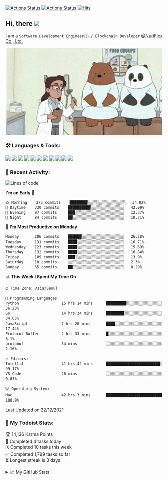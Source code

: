 
[![Actions Status](https://github.com/ddok2/ddok2/workflows/Todoist%20Readme/badge.svg)](https://github.com/ddok2/ddok2/actions)
[![Actions Status](https://github.com/ddok2/ddok2/workflows/wakatime-stats/badge.svg)](https://github.com/ddok2/ddok2/actions)
[![Hits](https://hits.seeyoufarm.com/api/count/incr/badge.svg?url=https%3A%2F%2Fgithub.com%2Fddok2&count_bg=%23FF9595&title_bg=%23555555&icon=github.svg&icon_color=%23FFFFFF&title=hits&edge_flat=false)](https://hits.seeyoufarm.com)

<!-- ![visitors](https://visitor-badge.laobi.icu/badge?page_id=ddok2.ddok2) -->
## Hi, there <img src="https://raw.githubusercontent.com/MartinHeinz/MartinHeinz/master/wave.gif" width="25px">

I am a `Software Development Engineer🧑‍💻 / Blockchain Developer` [@NuriFlex Co., Ltd.](https://nuriflex.com)


<p align="center">
<img align="center" alt="GIF" src="img/debugging.gif" />
</p>


### 🛠 Languages & Tools:
<p>
    <img src="https://img.shields.io/badge/go-%2300ADD8.svg?&style=for-the-badge&logo=go&logoColor=white"/>
    <img src="https://img.shields.io/badge/node.js%20-%2343853D.svg?&style=for-the-badge&logo=node.js&logoColor=white"/>
    <img src="https://img.shields.io/badge/javascript%20-%23323330.svg?&style=for-the-badge&logo=javascript&logoColor=%23F7DF1E"/>
    <img src="https://img.shields.io/badge/typescript%20-%23007ACC.svg?&style=for-the-badge&logo=typescript&logoColor=white"/>
    <img src="https://img.shields.io/badge/python%20-%2314354C.svg?&style=for-the-badge&logo=python&logoColor=white"/>
    <img src="https://img.shields.io/badge/react%20-%2320232a.svg?&style=for-the-badge&logo=react&logoColor=%2361DAFB"/>
    <img src="https://img.shields.io/badge/AWS%20-%23FF9900.svg?&style=for-the-badge&logo=amazon-aws&logoColor=white"/>
    <img src="https://img.shields.io/badge/Google%20Cloud%20-%234285F4.svg?&style=for-the-badge&logo=google-cloud&logoColor=white"/>
    <img src="https://img.shields.io/badge/docker%20-%230db7ed.svg?&style=for-the-badge&logo=docker&logoColor=white"/>
    <img src="https://img.shields.io/badge/kubernetes%20-%23326ce5.svg?&style=for-the-badge&logo=kubernetes&logoColor=white"/>
    <img src="https://img.shields.io/badge/ansible%20-%231A1918.svg?&style=for-the-badge&logo=ansible&logoColor=white"/>
</p>

### 🌈 Recent Activity:
<!--START_SECTION:waka-->
![Lines of code](https://img.shields.io/badge/From%20Hello%20World%20I%27ve%20Written-274%20Thousand%20lines%20of%20code-blue)

**I'm an Early 🐤** 

```text
🌞 Morning    273 commits    ████████░░░░░░░░░░░░░░░░░   34.82% 
🌆 Daytime    330 commits    ██████████░░░░░░░░░░░░░░░   42.09% 
🌃 Evening    97 commits     ███░░░░░░░░░░░░░░░░░░░░░░   12.37% 
🌙 Night      84 commits     ██░░░░░░░░░░░░░░░░░░░░░░░   10.71%

```
📅 **I'm Most Productive on Monday** 

```text
Monday       206 commits    ██████░░░░░░░░░░░░░░░░░░░   26.28% 
Tuesday      131 commits    ████░░░░░░░░░░░░░░░░░░░░░   16.71% 
Wednesday    123 commits    ████░░░░░░░░░░░░░░░░░░░░░   15.69% 
Thursday     132 commits    ████░░░░░░░░░░░░░░░░░░░░░   16.84% 
Friday       109 commits    ███░░░░░░░░░░░░░░░░░░░░░░   13.9% 
Saturday     18 commits     ░░░░░░░░░░░░░░░░░░░░░░░░░   2.3% 
Sunday       65 commits     ██░░░░░░░░░░░░░░░░░░░░░░░   8.29%

```


📊 **This Week I Spent My Time On** 

```text
⌚︎ Time Zone: Asia/Seoul

💬 Programming Languages: 
Python                   15 hrs 14 mins      █████████░░░░░░░░░░░░░░░░   36.23% 
Go                       14 hrs 34 mins      ████████░░░░░░░░░░░░░░░░░   34.65% 
JavaScript               7 hrs 20 mins       ████░░░░░░░░░░░░░░░░░░░░░   17.44% 
Protocol Buffer          2 hrs 33 mins       █░░░░░░░░░░░░░░░░░░░░░░░░   6.1% 
protobuf                 54 mins             ░░░░░░░░░░░░░░░░░░░░░░░░░   2.16%

🔥 Editors: 
IntelliJ                 41 hrs 42 mins      ████████████████████████░   99.17% 
VS Code                  20 mins             ░░░░░░░░░░░░░░░░░░░░░░░░░   0.83%

💻 Operating System: 
Mac                      42 hrs 3 mins       █████████████████████████   100.0%

```


 Last Updated on 22/12/2021
<!--END_SECTION:waka-->

### 🚧 My Todoist Stats:
<!-- TODO-IST:START -->
🏆  14,136 Karma Points           
🌸  Completed 4 tasks today           
🗓  Completed 10 tasks this week           
✅  Completed 1,799 tasks so far           
⏳  Longest streak is 3 days
<!-- TODO-IST:END -->

<details>
<summary>📈 My GitHub Stats</summary>
<p align="center"> <img src="https://github-readme-stats.vercel.app/api?username=ddok2&show_icons=true" alt="ddok2" />
</details>
